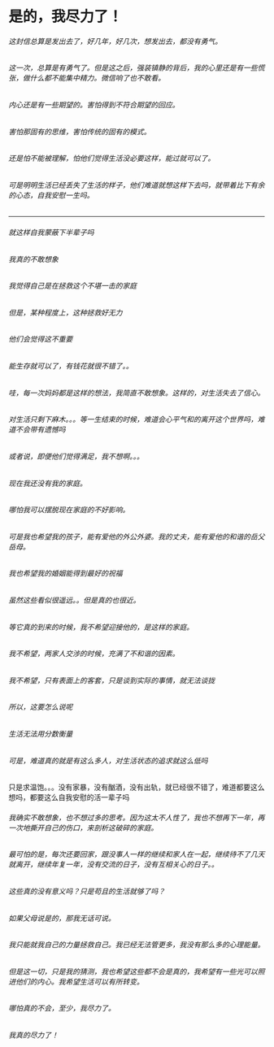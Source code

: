 # 是的，我尽力了！

###### 这封信总算是发出去了，好几年，好几次，想发出去，都没有勇气。
###### 这一次，总算是有勇气了。但是这之后，强装镇静的背后，我的心里还是有一些慌张，做什么都不能集中精力。微信响了也不敢看。
###### 内心还是有一些期望的。害怕得到不符合期望的回应。
###### 害怕那固有的思维，害怕传统的固有的模式。
###### 还是怕不能被理解，怕他们觉得生活没必要这样，能过就可以了。
###### 可是明明生活已经丢失了生活的样子，他们难道就想这样下去吗，就带着比下有余的心态，自我安慰一生吗。
- - - -

###### 就这样自我蒙蔽下半辈子吗
###### 我真的不敢想象
###### 我觉得自己是在拯救这个不堪一击的家庭
###### 但是，某种程度上，这种拯救好无力
###### 他们会觉得这不重要
###### 能生存就可以了，有钱花就很不错了。。
###### 哇，每一次妈妈都是这样的想法，我简直不敢想象。这样的，对生活失去了信心。
###### 对生活只剩下麻木。。。等一生结束的时候，难道会心平气和的离开这个世界吗，难道不会带有遗憾吗

###### 或者说，即便他们觉得满足，我不想啊。。。

###### 现在我还没有我的家庭。
###### 哪怕我可以摆脱现在家庭的不好影响。
###### 可是我也希望我的孩子，能有爱他的外公外婆。我的丈夫，能有爱他的和谐的岳父岳母。

###### 我也希望我的婚姻能得到最好的祝福

###### 虽然这些看似很遥远。。但是真的也很近。
###### 等它真的到来的时候，我不希望迎接他的，是这样的家庭。
###### 我不希望，两家人交涉的时候，充满了不和谐的因素。
###### 我不希望，只有表面上的客套，只是谈到实际的事情，就无法谈拢

###### 所以，这要怎么说呢
###### 生活无法用分数衡量
###### 可是，难道真的就是有这么多人，对生活状态的追求就这么低吗
只是求温饱。。。没有家暴，没有酗酒，没有出轨，就已经很不错了，难道都要这么想吗，都要这么自我安慰的活一辈子吗

###### 我确实不敢想象，也不想过多的思考。因为这太不人性了，我也不想再下一年，再一次地撕开自己的伤口，来剖析这破碎的家庭。

###### 最可怕的是，每次还要回家，跟没事人一样的继续和家人在一起，继续待不了几天就离开，继续年复一年，没有交流的日子，没有互相关心的日子。。

###### 这些真的没有意义吗？只是苟且的生活就够了吗？
###### 如果父母说是的，那我无话可说。
###### 我只能就我自己的力量拯救自己。我已经无法管更多，我没有那么多的心理能量。
###### 但是这一切，只是我的猜测，我也希望这些都不会是真的，我希望有一些光可以照进他们的内心。我希望生活可以有所转变。

###### 哪怕真的不会，至少，我尽力了。
###### 我真的尽力了！


